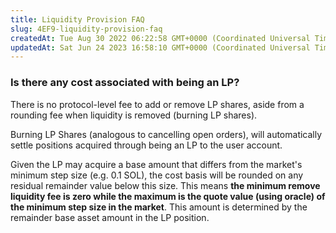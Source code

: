 ```yaml
---
title: Liquidity Provision FAQ
slug: 4EF9-liquidity-provision-faq
createdAt: Tue Aug 30 2022 06:22:58 GMT+0000 (Coordinated Universal Time)
updatedAt: Sat Jun 24 2023 16:58:10 GMT+0000 (Coordinated Universal Time)
---
```


### Is there any cost associated with being an LP?

There is no protocol-level fee to add or remove LP shares, aside from a rounding fee when liquidity is removed (burning LP shares).

Burning LP Shares (analogous to cancelling open orders), will automatically settle positions acquired through being an LP to the user account.&#x20;

Given the LP may acquire a base amount that differs from the market's minimum step size (e.g. 0.1 SOL), the cost basis will be rounded on any residual remainder value below this size. This means **the minimum remove liquidity fee is zero while the maximum is the quote value (using oracle) of the minimum step size in the market**. This amount is determined by the remainder base asset amount in the LP position.


